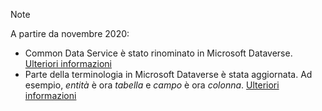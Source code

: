 > [!NOTE]
> A partire da novembre 2020:
> - Common Data Service è stato rinominato in Microsoft Dataverse. [Ulteriori informazioni](https://aka.ms/PAuAppBlog)
> - Parte della terminologia in Microsoft Dataverse è stata aggiornata. Ad esempio, *entità* è ora *tabella* e *campo* è ora *colonna*. [Ulteriori informazioni](/powerapps/maker/data-platform/data-platform-intro)